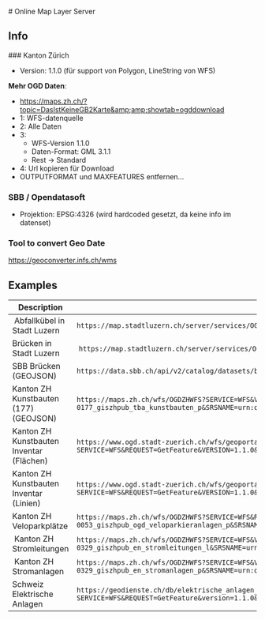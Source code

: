 # Online Map Layer Server

## Info

### Kanton Zürich

* Version: 1.1.0 (für support von Polygon, LineString von WFS)

**Mehr OGD Daten**:

* https://maps.zh.ch/?topic=DasIstKeineGB2Karte&amp;amp;showtab=ogddownload
* 1: WFS-datenquelle
* 2: Alle Daten
* 3:
    * WFS-Version 1.1.0
    * Daten-Format: GML 3.1.1
    * Rest -> Standard
* 4: Url kopieren für Download
* OUTPUTFORMAT und MAXFEATURES entfernen...

### SBB / Opendatasoft

* Projektion: EPSG:4326 (wird hardcoded gesetzt, da keine info im datenset)

### Tool to convert Geo Date

https://geoconverter.infs.ch/wms

## Examples

| Description | URL |
| --- | --- |
| Abfallkübel in Stadt Luzern | `https://map.stadtluzern.ch/server/services/OGD/abfallkuebel/MapServer/WFSServer?request=GetCapabilities&service=WFS` |
| Brücken in Stadt Luzern | `https://map.stadtluzern.ch/server/services/OGD/brücke/MapServer/WFSServer?request=GetCapabilities&service=WFS` |
| SBB Brücken (GEOJSON) | `https://data.sbb.ch/api/v2/catalog/datasets/brucken/exports/geojson` |
| Kanton ZH Kunstbauten (177) (GEOJSON) | `https://maps.zh.ch/wfs/OGDZHWFS?SERVICE=WFS&VERSION=2.0.0&REQUEST=GetFeature&TYPENAME=ms%3Aogd-0177_giszhpub_tba_kunstbauten_p&SRSNAME=urn:ogc:def:crs:EPSG::2056&OUTPUTFORMAT=application%2Fjson%3B%20subtype%3Dgeojson` |
| Kanton ZH Kunstbauten Inventar (Flächen) | `https://www.ogd.stadt-zuerich.ch/wfs/geoportal/Kunstbauteninventar?SERVICE=WFS&REQUEST=GetFeature&VERSION=1.1.0&typeName=view_kuba_flaechen` |
| Kanton ZH Kunstbauten Inventar (Linien) | `https://www.ogd.stadt-zuerich.ch/wfs/geoportal/Kunstbauteninventar?SERVICE=WFS&REQUEST=GetFeature&VERSION=1.1.0&typeName=view_kuba_linien` |
| Kanton ZH Veloparkplätze | `https://maps.zh.ch/wfs/OGDZHWFS?SERVICE=WFS&REQUEST=GetFeature&TYPENAME=ms%3Aogd-0053_giszhpub_ogd_veloparkieranlagen_p&SRSNAME=urn:ogc:def:crs:EPSG::2056&VERSION=1.1.0` |
| Kanton ZH Stromleitungen | `https://maps.zh.ch/wfs/OGDZHWFS?SERVICE=WFS&VERSION=1.1.0&REQUEST=GetFeature&TYPENAME=ms%3Aogd-0329_giszhpub_en_stromleitungen_l&SRSNAME=urn:ogc:def:crs:EPSG::2056` |
| Kanton ZH Stromanlagen | `https://maps.zh.ch/wfs/OGDZHWFS?SERVICE=WFS&VERSION=1.1.0&REQUEST=GetFeature&TYPENAME=ogd-0329_giszhpub_en_stromanlagen_p&SRSNAME=urn:ogc:def:crs:EPSG::2056` |
| Schweiz Elektrische Anlagen | `https://geodienste.ch/db/elektrische_anlagen_ueber_36kv_v1_0_0/deu?SERVICE=WFS&REQUEST=GetFeature&version=1.1.0&typename=ms:leitung` |
